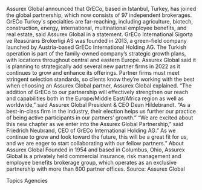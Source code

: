 Assurex Global announced that GrECo, based in Istanbul, Turkey, has joined the global partnership, which now consists of 97 independent brokerages.
GrECo Turkey´s specialties are far-reaching, including agriculture, biotech, construction, energy, international, multinational employee benefits, and real estate, said Assurex Global in a statement.
GrECo International Sigorta ve Reasürans Brokerligi AS was founded in 2013, a green-field company launched by Austria-based GrECo International Holding AG. The Turkish operation is part of the family-owned company’s strategic growth plans, with locations throughout central and eastern Europe.
Assurex Global said it is planning to strategically add several new partner firms in 2022 as it continues to grow and enhance its offerings. Partner firms must meet stringent selection standards, so clients know they’re working with the best when choosing an Assurex Global partner, Assurex Global explained.
“The addition of GrECo to our partnership will effectively strengthen our reach and capabilities both in the Europe/Middle East/Africa region as well as worldwide,” said Assurex Global President & CEO Dean Hildebrandt. “As a best-in-class firm in the industry, their election helps us further our practice of being active participants in our partners’ growth.”
“We are excited about this new chapter as we enter into the Assurex Global Partnership,” said Friedrich Neubrand, CEO of GrECo International Holding AG.” As we continue to grow and look toward the future, this will be a great fit for us, and we are eager to start collaborating with our fellow partners.”
About Assurex Global
Founded in 1954 and based in Columbus, Ohio, Assurex Global is a privately held commercial insurance, risk management and employee benefits brokerage group, which operates as an exclusive partnership with more than 600 partner offices.
Source: Assurex Global

Topics
Agencies
